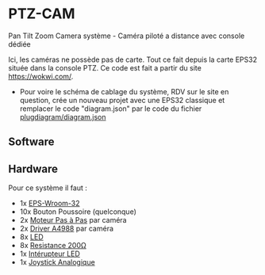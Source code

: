 # PTZ-CAM
Pan Tilt Zoom Camera système - Caméra piloté a distance avec console dédiée

Ici, les caméras ne possède pas de carte. Tout ce fait depuis la carte EPS32 située dans la console PTZ. 
Ce code est fait a partir du site https://wokwi.com/.
  - Pour voire le schéma de cablage du système, RDV sur le site en question, crée un nouveau projet avec une EPS32 classique et remplacer le code "diagram.json" par le code du fichier [plugdiagram/diagram.json](https://github.com/gabifri/PTZ-CAM/blob/f18f0395d4fc2ed760063b0c318c55e96031a0f3/Plug%20Diagrame/diagram.json)

<h2>Software</h2>



<h2>Hardware</h2>

Pour ce système il faut :
  - 1x [EPS-Wroom-32](https://urlr.me/ft3rb)
  - 10x Bouton Poussoire (quelconque)
  - 2x [Moteur Pas à Pas](https://www.amazon.fr/STEPPERONLINE-bipolaire-connecteur-imprimante-fraiseuse/dp/B0B38GX54H/ref=asc_df_B0B38GX54H/?tag=googshopfr-21&linkCode=df0&hvadid=701438889037&hvpos=&hvnetw=g&hvrand=1796522281981900108&hvpone=&hvptwo=&hvqmt=&hvdev=c&hvdvcmdl=&hvlocint=&hvlocphy=1006094&hvtargid=pla-1783862992715&psc=1&mcid=cd80164adde03252a8edf51bb0ac1081&gad_source=1) par caméra
  - 2x [Driver A4988](https://www.amazon.fr/ARCELI-Compatible-dissipateur-contr%C3%B4leur-dimprimante/dp/B07MXXL2KW/ref=sr_1_4?__mk_fr_FR=%C3%85M%C3%85%C5%BD%C3%95%C3%91&crid=KGP541V82OQC&dib=eyJ2IjoiMSJ9.MyR8eSAJSfpPtax19f0_5kg35pMAu1wF_ymJ2CvKsDSaPLjVY_tKEgYfL-hwD62dSk914vvLqmjyLiM9DHowMQjsm6if3qjxp4gnN2WagfftNjE4pEHxujyC51355yoxbiP7uFLx7Fz6XoGpXiCYI9zTA1kGO2o9vSwLDxwzE8fDqot7Hy7T2nPqRmJzuapC6LsL9OE0iPbj3z00up9T74W_yOdIaoRHAUrVYon9bhj1t1dY5PQlsYjGn_skAWg3Wph-Rkmt6D6nC1u2Fsk_0hyvwITlpEMuEthEfwB49O4.5MoOknrmQ_4Lle1QzlVbkQ4xqzu5q9OvrmWqJr_1tKA&dib_tag=se&keywords=A4988&qid=1727269080&s=industrial&sprefix=a4988%2Cindustrial%2C86&sr=1-4) par caméra
  - 8x [LED](https://www.amazon.fr/AQSQWQ-%C3%A9mettant-%C3%A9lectroluminescente-Lumi%C3%A8res-Emettant/dp/B0CXDS8LDL/ref=sr_1_5?__mk_fr_FR=%C3%85M%C3%85%C5%BD%C3%95%C3%91&crid=XXNQ0UOCWFN6&dib=eyJ2IjoiMSJ9.ztUFn4k_haJHtIsZsYzVS3Mxpc_PAYcsEtL7sRI4tXT5D3uo0oykp_4EDQGpvqm0CU1jEMvkPsE_lyUVm9DxFx2XJ0mKlpSR5FLppN0rlomxB6jV61Q2C_Hi5Kq333OoRoKXU2NoZPOp8SGgLyZctdiHHPi0xTl8vLQa37Cv-lbWlSR1W-93idBsizYLvdxUiOo0lGZLdcRMZTq2rNF9RebJXXb8VxQ0YgoY7CyfWK-QOXfMvvTgFby_ZSsdBxhQZuO6yy1zGoV6dAXMXdh6TCzuCvfnEjYq-ygzJejLSEQ.XB9aVhoQKSohD2_AIYWCwwOmJTtCWrMqTbLXKHVEOfM&dib_tag=se&keywords=led+arduino&qid=1727269228&sprefix=led+arduino%2Caps%2C96&sr=8-5)
  - 8x [Resistance 200Ω](https://www.amazon.fr/Innfeeltech-comprim%C3%A9s-r%C3%A9sistance-m%C3%A9tallique-exp%C3%A9riences/dp/B0CL6MVTRK/ref=sr_1_1_sspa?crid=1LKCSWH1QVJEC&dib=eyJ2IjoiMSJ9.JOC_5zCBC8ahrapPt6pn6SQKHIbAbOF3YnONHoVfPViLyWaw5YlClHn43b9uD603rS9d5WMh5e910oTHD1XJW_IlhHg9e82b5tW12ocUbNumM9tyUIf2679NbxNX0DqEYUMiYZk_W7-uSKOJsdIld_MKd6R7aJgu59YTh6mnyv6bHV7a5t-v6K121zk68NJavUdhEgr7EfSmtrqNwJggH9-AxtTI4p8URt7rWd8ThSaFq5ZxYoF6wjdjET3oqBjj1OX-eeJGd7TdaXVIcyh40CNp628S4qEQHQvux4k3apA.BObbOiHfoTDklL_gZ9X3EgcyYDm91TacN1no96Myct4&dib_tag=se&keywords=resistance+200+ohm&qid=1727269260&sprefix=resistance+200%2Caps%2C90&sr=8-1-spons&sp_csd=d2lkZ2V0TmFtZT1zcF9hdGY&psc=1)
  - 1x [Intérupteur LED](https://www.amazon.fr/Interrupteur-Bipolaire-Lumineux-Fastons-Garantie/dp/B0BZ922DLS/ref=sr_1_2_sspa?__mk_fr_FR=%C3%85M%C3%85%C5%BD%C3%95%C3%91&crid=31Z10R80MWAL8&keywords=la128+16a&qid=1727269383&sprefix=la128+16a%2Caps%2C119&sr=8-2-spons&sp_csd=d2lkZ2V0TmFtZT1zcF9tdGY&psc=1)
  - 1x [Joystick Analogique](https://www.amazon.fr/WMYCONGCONG-manettes-Arduino-c%C3%A2bles-multicolores/dp/B07KZDDFKR/ref=sr_1_7?__mk_fr_FR=%C3%85M%C3%85%C5%BD%C3%95%C3%91&crid=2NHFACJCG30IP&dib=eyJ2IjoiMSJ9.DMF_lTQs0IMAWwmUQ_NWtu5eGarqUKA2meoYPGccLmoyz2hHaeRZai2JeqHPVkaNes_-viQvao_ixBPut5Q9JrBoe40YuNQg8w7m8SNff_zokaq03f-J00RqD8vgex0HKFADxS39O9Cqoqg-vgReNOVEwtkHoVewwMquMz1pJjpE6UwNa8CLblXn-hqjpP6Sfmk1qYYknjwfSaY-ERbJv-kAJMw-LNDINa5M4zIQyxt0xEINMWSy7zIs0AUUHa6nJrn2SvcaRjGwJmlQIudCERoHqu8PQXT5qrYfMVD26r0.-OBdSqZuJHZpCHbbFFogQnBrA4mOsk5pG7aOrqE2JSI&dib_tag=se&keywords=joystick+analogique+arduino&qid=1727269476&sprefix=joystick+analogique+arduino%2Caps%2C83&sr=8-7)

    
